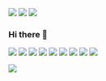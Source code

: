 <a href="https://www.instagram.com/baek_seungho_/" target="_blank"><img src="https://img.shields.io/badge/Instagram-E4405F?style=flat-square&logo=Instagram&logoColor=white"/></a>
<a href="https://www.facebook.com/profile.php?id=100002828953762" target="_blank"><img src="https://img.shields.io/badge/Facebook-1877F2?style=flat-square&logo=Facebook&logoColor=white"/></a>
<a href="https://www.youtube.com/channel/UCfYt2HnQl-k0By1Xb-7xM_A" target="_blank"><img src="https://img.shields.io/badge/Youtube-FF0000?style=flat-square&logo=Youtube&logoColor=white"/></a>
### Hi there 👋
<img src="https://img.shields.io/badge/HTML5-E34F26?style=flat-square&logo=HTML5&logoColor=white"/> <img src="https://img.shields.io/badge/CSS3-1572B6?style=flat-square&logo=CSS3&logoColor=white"/> <img src="https://img.shields.io/badge/JavaScript-777?style=flat-square&logo=JavaScript&logoColor=F7DF1E"/> <img src="https://img.shields.io/badge/jQuery-0769AD?style=flat-square&logo=jQuery&logoColor=F7DF1E"/> <img src="https://img.shields.io/badge/React-333?style=flat-square&logo=React&logoColor=whitle"/> <img src="https://img.shields.io/badge/Node.js-133b13?style=flat-square&logo=Node.js&logoColor=whitle"/> <img src="https://img.shields.io/badge/C-b4148c?style=flat-square&logo=C&logoColor=whitle"/> <img src="https://img.shields.io/badge/C++-00599C?style=flat-square&logo=C&logoColor=whitle"/> <img src="https://img.shields.io/badge/Python-072136?style=flat-square&logo=Python&logoColor=whitle"/>

<img src="https://img.shields.io/badge/GitHub-181717?style=flat-square&logo=Github&logoColor=whitle"/>
